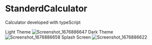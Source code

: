 # StanderdCalculator
Calculator developed with typeScript

Light Theme
![Screenshot_1676886647](https://user-images.githubusercontent.com/122423901/220071759-218b7aa9-7193-4d56-8ab8-c23769baad5b.png)
Dark Theme
![Screenshot_1676886658](https://user-images.githubusercontent.com/122423901/220071773-68b26479-bd3c-42ad-980e-af4236c0ac38.png)
Splash Screen
![Screenshot_1676886622](https://user-images.githubusercontent.com/122423901/220071790-ed1a2866-0644-4757-8907-eb4a5224ec51.png)
